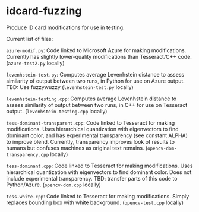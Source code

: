 # idcard-fuzzing
Produce ID card modifications for use in testing.

Current list of files:

`azure-modif.py`: Code linked to Microsoft Azure for making modifications. Currently has slightly lower-quality modifications than Tesseract/C++ code. (`azure-test2.py` locally)

`levenhstein-test.py`: Computes average Levenhstein distance to assess similarity of output between two runs, in Python for use on Azure output. TBD: Use fuzzywuzzy (`levenhstein-test.py` locally)

`levenhstein-testing.cpp`: Computes average Levenhstein distance to assess similarity of output between two runs, in C++ for use on Tesseract output. (`levenhstein-testing.cpp` locally)

`tess-dominant-transparent.cpp`: Code linked to Tesseract for making modifications. Uses hierarchical quantization with eigenvectors to find dominant color, and has experimental transparency (see constant ALPHA) to improve blend. Currently, transparency improves look of results to humans but confuses machines as original text remains. (`opencv-dom-transparency.cpp` locally)

`tess-dominant.cpp`: Code linked to Tesseract for making modifications. Uses hierarchical quantization with eigenvectors to find dominant color. Does not include experimental transparency. TBD: transfer parts of this code to Python/Azure. (`opencv-dom.cpp` locally)

`tess-white.cpp`: Code linked to Tesseract for making modifications. Simply replaces bounding box with white background. (`opencv-test.cpp` locally)
